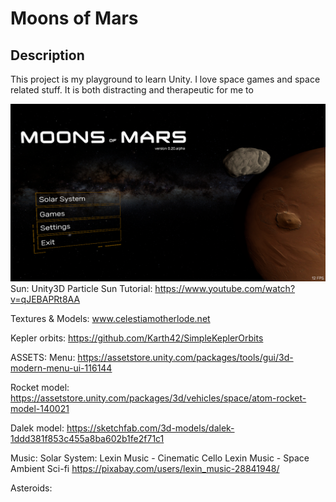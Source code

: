 # Moons of Mars

## Description
This project is my playground to learn Unity. I love space games and space related stuff.
It is both distracting and therapeutic for me to 

![Alt text](assets/images/moons-of-mars.png)
Sun: 
Unity3D Particle Sun Tutorial: https://www.youtube.com/watch?v=qJEBAPRt8AA

Textures & Models:
www.celestiamotherlode.net

Kepler orbits:
https://github.com/Karth42/SimpleKeplerOrbits

ASSETS:
Menu: 
https://assetstore.unity.com/packages/tools/gui/3d-modern-menu-ui-116144

Rocket model:
https://assetstore.unity.com/packages/3d/vehicles/space/atom-rocket-model-140021

Dalek model:
https://sketchfab.com/3d-models/dalek-1ddd381f853c455a8ba602b1fe2f71c1

Music:
Solar System:
Lexin Music - Cinematic Cello
Lexin Music - Space Ambient  Sci-fi
https://pixabay.com/users/lexin_music-28841948/

Asteroids:


